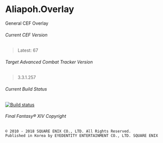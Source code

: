 # Aliapoh.Overlay
General CEF Overlay

###### Current CEF Version
> Latest: 67

###### Target Advanced Combat Tracker Version
> 3.3.1.257

###### Current Build Status
[![Build status](https://ci.appveyor.com/api/projects/status/qn91n5icar6b4w9k?svg=true)](https://ci.appveyor.com/project/laiglinne-ff/aliapoh-overlay)

###### Final Fantasy® XIV Copyright
```
© 2010 - 2018 SQUARE ENIX CO., LTD. All Rights Reserved.
Published in Korea by EYEDENTITY ENTERTAINMENT CO., LTD. SQUARE ENIX
```
